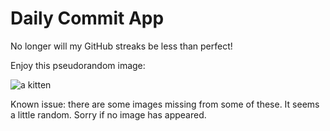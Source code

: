 Daily Commit App
================
No longer will my GitHub streaks be less than perfect!

Enjoy this pseudorandom image:

![a kitten](http://placekitten.com/700/700 "a kitten")

Known issue: there are some images missing from some of these. It seems a little random. Sorry if no image has appeared.